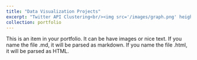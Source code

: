 ```yaml
---
title: "Data Visualization Projects"
excerpt: "Twitter API Clustering<br/><img src='/images/graph.png' height="300" width="500">"
collection: portfolio
---
```


This is an item in your portfolio. It can be have images or nice text. If you name the file .md, it will be parsed as markdown. If you name the file .html, it will be parsed as HTML. 
